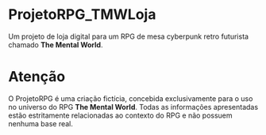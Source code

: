 # ProjetoRPG_TMWLoja
Um projeto de loja digital para um RPG de mesa cyberpunk retro futurista chamado <strong>The Mental World</strong>.

# Atenção
O ProjetoRPG é uma criação fictícia, concebida exclusivamente para o uso no universo do RPG <strong>The Mental World</strong>. Todas as informações apresentadas estão estritamente relacionadas ao contexto do RPG e não possuem nenhuma base real.
